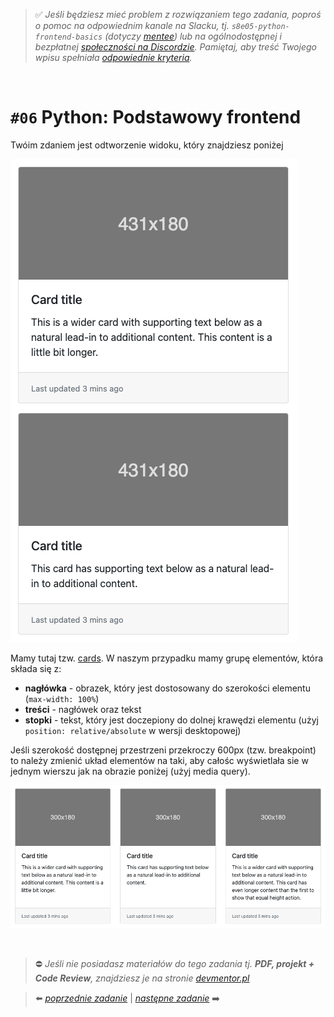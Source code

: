 > :white_check_mark: *Jeśli będziesz mieć problem z rozwiązaniem tego zadania, poproś o pomoc na odpowiednim kanale na Slacku, tj. `s8e05-python-frontend-basics` (dotyczy [mentee](https://devmentor.pl/mentoring/)) lub na ogólnodostępnej i bezpłatnej [społeczności na Discordzie](https://devmentor.pl/discord). Pamiętaj, aby treść Twojego wpisu spełniała [odpowiednie kryteria](https://devmentor.pl/jak-prosic-o-pomoc/).*

&nbsp;

# `#06` Python: Podstawowy frontend

Twóim zdaniem jest odtworzenie widoku, który znajdziesz poniżej

![](./mobile.png)

Mamy tutaj tzw. [cards](https://getbootstrap.com/docs/4.0/components/card/#card-decks). W naszym przypadku mamy grupę elementów, która składa się z:

- **nagłówka** - obrazek, który jest dostosowany do szerokości elementu (`max-width: 100%`)
- **treści** - nagłówek oraz tekst
- **stopki** - tekst, który jest doczepiony do dolnej krawędzi elementu (użyj `position: relative/absolute` w wersji desktopowej)

Jeśli szerokość dostępnej przestrzeni przekroczy 600px (tzw. breakpoint) to należy zmienić układ elementów na taki, aby całośc wyświetlała sie w jednym wierszu jak na obrazie poniżej (użyj media query).

![](./desktop.png)



&nbsp;
> :no_entry: *Jeśli nie posiadasz materiałów do tego zadania tj. **PDF, projekt + Code Review**, znajdziesz je na stronie [devmentor.pl](https://devmentor.pl/workshop-python-frontend-basics)*

> :arrow_left: [*poprzednie zadanie*](./../05) | [*następne zadanie*](./../07) :arrow_right: